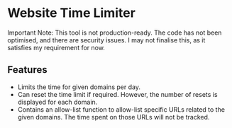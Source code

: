 # Website Time Limiter

Important Note: This tool is not production-ready. The code has not been optimised, and there are security issues. I may not finalise this, as it satisfies my requirement for now. 

## Features
- Limits the time for given domains per day.
- Can reset the time limit if required. However, the number of resets is displayed for each domain. 
- Contains an allow-list function to allow-list specific URLs related to the given domains. The time spent on those URLs will not be tracked. 
